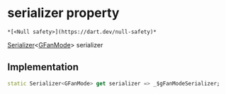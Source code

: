 


# serializer property




    *[<Null safety>](https://dart.dev/null-safety)*




[Serializer](https://pub.dev/documentation/built_value/8.1.3/serializer/Serializer-class.html)&lt;[GFanMode](../../third_party_yonomi_graphql_schema_schema.docs.schema.gql/GFanMode-class.md)> serializer
  







## Implementation

```dart
static Serializer<GFanMode> get serializer => _$gFanModeSerializer;
```








